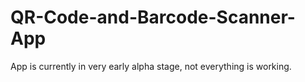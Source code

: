 # QR-Code-and-Barcode-Scanner-App

App is currently in very early alpha stage, not everything is working.
